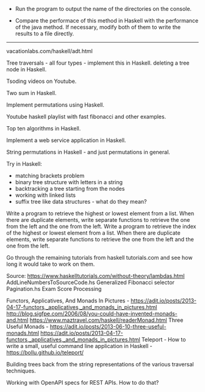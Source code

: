 * Run the program to output the name of the directories on the console.

* Compare the performace of this method in Haskell with the performance of the java method.
If necessary, modify both of them to write the results to a file directly.

----------------------------

vacationlabs.com/haskell/adt.html

Tree traversals - all four types - implement this in Haskell.
deleting a tree node in Haskell.

Tsoding videos on Youtube.

Two sum in Haskell.

Implement permutations using Haskell.

Youtube haskell playlist with fast fibonacci and other examples.

Top ten algorithms in Haskell.

Implement a web service application in Haskell.

String permutations in Haskell - and just permutations in general.

Try in Haskell:
- matching brackets problem
- binary tree structure with letters in a string
- backtracking a tree starting from the nodes
- working with linked lists
- suffix tree like data structures - what do they mean?

Write a program to retrieve the highest or lowest element from a list. When there are duplicate elements, write separate functions to retrieve the one from the left and the one from the left.
Write a program to retrieve the index of the highest or lowest element from a list. When there are duplicate elements, write separate functions to retrieve the one from the left and the one from the left.

Go through the remaining tutorials from haskell tutorials.com and see how long it would take to work on them.

Source: https://www.haskelltutorials.com/without-theory/lambdas.html
AddLineNumbersToSourceCode.hs
Generalized Fibonacci selector
Pagination.hs
Exam Score Processing

Functors, Applicatives, And Monads In Pictures - https://adit.io/posts/2013-04-17-functors,_applicatives,_and_monads_in_pictures.html
http://blog.sigfpe.com/2006/08/you-could-have-invented-monads-and.html
https://www.maztravel.com/haskell/readerMonad.html
Three Useful Monads - https://adit.io/posts/2013-06-10-three-useful-monads.html
https://adit.io/posts/2013-04-17-functors,_applicatives,_and_monads_in_pictures.html
Teleport - How to write a small, useful command line application in Haskell  - https://bollu.github.io/teleport/

Building trees back from the string representations of the various traversal techniques.

Working with OpenAPI specs for REST APIs. How to do that?
